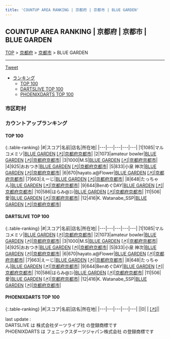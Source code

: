 ```yaml
---
title: 'COUNTUP AREA RANKING | 京都府 | 京都市 | BLUE GARDEN'
---
```

## COUNTUP AREA RANKING | 京都府 | 京都市 | BLUE GARDEN

[TOP](/darts/rank/) > [京都府](/darts/rank/京都府/) > [京都市](/darts/rank/京都府/京都市/) > BLUE GARDEN

___

<a href="https://twitter.com/share?ref_src=twsrc%5Etfw" data-text="COUNTUP AREA RANKING | 京都府京都市BLUE GARDEN" class="twitter-share-button" data-hashtags="DARTSLIVE,PHOENIXDARTS,darts,ダーツ" data-show-count="false">Tweet</a>

* [ランキング](#カウントアップランキング)
    * [TOP 100](#top-100)
    * [DARTSLIVE TOP 100](#dartslive-top-100)
    * [PHOENIXDARTS TOP 100](#phoenixdarts-top-100)

### 市区町村

<ul>

</ul>

### カウントアップランキング

#### TOP 100



{:.table-ranking}
|#|スコア|名前|店名|所在地|
|---|---|---|---|---|
|1|1085|<span class="rank-name-dl">マルコメミソ</span>|<a href="/darts/rank/shops/ed5d999f0e426c4b0d9b047a20a7ba1e.html">BLUE GARDEN</a> <a href="https://search.dartslive.com/jp/shop/ed5d999f0e426c4b0d9b047a20a7ba1e">[↗]</a>|<a href="/darts/rank/京都府/京都市">京都府京都市</a>|
|2|1073|<span class="rank-name-dl">amateur bowler</span>|<a href="/darts/rank/shops/ed5d999f0e426c4b0d9b047a20a7ba1e.html">BLUE GARDEN</a> <a href="https://search.dartslive.com/jp/shop/ed5d999f0e426c4b0d9b047a20a7ba1e">[↗]</a>|<a href="/darts/rank/京都府/京都市">京都府京都市</a>|
|3|1000|<span class="rank-name-dl">M.S</span>|<a href="/darts/rank/shops/ed5d999f0e426c4b0d9b047a20a7ba1e.html">BLUE GARDEN</a> <a href="https://search.dartslive.com/jp/shop/ed5d999f0e426c4b0d9b047a20a7ba1e">[↗]</a>|<a href="/darts/rank/京都府/京都市">京都府京都市</a>|
|4|925|<span class="rank-name-dl">おおつき</span>|<a href="/darts/rank/shops/ed5d999f0e426c4b0d9b047a20a7ba1e.html">BLUE GARDEN</a> <a href="https://search.dartslive.com/jp/shop/ed5d999f0e426c4b0d9b047a20a7ba1e">[↗]</a>|<a href="/darts/rank/京都府/京都市">京都府京都市</a>|
|5|833|<span class="rank-name-dl">小泉 神次</span>|<a href="/darts/rank/shops/ed5d999f0e426c4b0d9b047a20a7ba1e.html">BLUE GARDEN</a> <a href="https://search.dartslive.com/jp/shop/ed5d999f0e426c4b0d9b047a20a7ba1e">[↗]</a>|<a href="/darts/rank/京都府/京都市">京都府京都市</a>|
|6|670|<span class="rank-name-dl">hayato.a@Flower</span>|<a href="/darts/rank/shops/ed5d999f0e426c4b0d9b047a20a7ba1e.html">BLUE GARDEN</a> <a href="https://search.dartslive.com/jp/shop/ed5d999f0e426c4b0d9b047a20a7ba1e">[↗]</a>|<a href="/darts/rank/京都府/京都市">京都府京都市</a>|
|7|663|<span class="rank-name-dl">えーじ</span>|<a href="/darts/rank/shops/ed5d999f0e426c4b0d9b047a20a7ba1e.html">BLUE GARDEN</a> <a href="https://search.dartslive.com/jp/shop/ed5d999f0e426c4b0d9b047a20a7ba1e">[↗]</a>|<a href="/darts/rank/京都府/京都市">京都府京都市</a>|
|8|648|<span class="rank-name-dl">たっちゃん</span>|<a href="/darts/rank/shops/ed5d999f0e426c4b0d9b047a20a7ba1e.html">BLUE GARDEN</a> <a href="https://search.dartslive.com/jp/shop/ed5d999f0e426c4b0d9b047a20a7ba1e">[↗]</a>|<a href="/darts/rank/京都府/京都市">京都府京都市</a>|
|9|644|<span class="rank-name-dl">BenめぐDAY</span>|<a href="/darts/rank/shops/ed5d999f0e426c4b0d9b047a20a7ba1e.html">BLUE GARDEN</a> <a href="https://search.dartslive.com/jp/shop/ed5d999f0e426c4b0d9b047a20a7ba1e">[↗]</a>|<a href="/darts/rank/京都府/京都市">京都府京都市</a>|
|10|586|<span class="rank-name-dl">はらみ@ｺﾝ</span>|<a href="/darts/rank/shops/ed5d999f0e426c4b0d9b047a20a7ba1e.html">BLUE GARDEN</a> <a href="https://search.dartslive.com/jp/shop/ed5d999f0e426c4b0d9b047a20a7ba1e">[↗]</a>|<a href="/darts/rank/京都府/京都市">京都府京都市</a>|
|11|506|<span class="rank-name-dl">愛</span>|<a href="/darts/rank/shops/ed5d999f0e426c4b0d9b047a20a7ba1e.html">BLUE GARDEN</a> <a href="https://search.dartslive.com/jp/shop/ed5d999f0e426c4b0d9b047a20a7ba1e">[↗]</a>|<a href="/darts/rank/京都府/京都市">京都府京都市</a>|
|12|416|<span class="rank-name-dl">K. Watanabe_SSP</span>|<a href="/darts/rank/shops/ed5d999f0e426c4b0d9b047a20a7ba1e.html">BLUE GARDEN</a> <a href="https://search.dartslive.com/jp/shop/ed5d999f0e426c4b0d9b047a20a7ba1e">[↗]</a>|<a href="/darts/rank/京都府/京都市">京都府京都市</a>|


#### DARTSLIVE TOP 100



{:.table-ranking}
|#|スコア|名前|店名|所在地|
|---|---|---|---|---|
|1|1085|<span class="rank-name-dl">マルコメミソ</span>|<a href="/darts/rank/shops/ed5d999f0e426c4b0d9b047a20a7ba1e.html">BLUE GARDEN</a> <a href="https://search.dartslive.com/jp/shop/ed5d999f0e426c4b0d9b047a20a7ba1e">[↗]</a>|<a href="/darts/rank/京都府/京都市">京都府京都市</a>|
|2|1073|<span class="rank-name-dl">amateur bowler</span>|<a href="/darts/rank/shops/ed5d999f0e426c4b0d9b047a20a7ba1e.html">BLUE GARDEN</a> <a href="https://search.dartslive.com/jp/shop/ed5d999f0e426c4b0d9b047a20a7ba1e">[↗]</a>|<a href="/darts/rank/京都府/京都市">京都府京都市</a>|
|3|1000|<span class="rank-name-dl">M.S</span>|<a href="/darts/rank/shops/ed5d999f0e426c4b0d9b047a20a7ba1e.html">BLUE GARDEN</a> <a href="https://search.dartslive.com/jp/shop/ed5d999f0e426c4b0d9b047a20a7ba1e">[↗]</a>|<a href="/darts/rank/京都府/京都市">京都府京都市</a>|
|4|925|<span class="rank-name-dl">おおつき</span>|<a href="/darts/rank/shops/ed5d999f0e426c4b0d9b047a20a7ba1e.html">BLUE GARDEN</a> <a href="https://search.dartslive.com/jp/shop/ed5d999f0e426c4b0d9b047a20a7ba1e">[↗]</a>|<a href="/darts/rank/京都府/京都市">京都府京都市</a>|
|5|833|<span class="rank-name-dl">小泉 神次</span>|<a href="/darts/rank/shops/ed5d999f0e426c4b0d9b047a20a7ba1e.html">BLUE GARDEN</a> <a href="https://search.dartslive.com/jp/shop/ed5d999f0e426c4b0d9b047a20a7ba1e">[↗]</a>|<a href="/darts/rank/京都府/京都市">京都府京都市</a>|
|6|670|<span class="rank-name-dl">hayato.a@Flower</span>|<a href="/darts/rank/shops/ed5d999f0e426c4b0d9b047a20a7ba1e.html">BLUE GARDEN</a> <a href="https://search.dartslive.com/jp/shop/ed5d999f0e426c4b0d9b047a20a7ba1e">[↗]</a>|<a href="/darts/rank/京都府/京都市">京都府京都市</a>|
|7|663|<span class="rank-name-dl">えーじ</span>|<a href="/darts/rank/shops/ed5d999f0e426c4b0d9b047a20a7ba1e.html">BLUE GARDEN</a> <a href="https://search.dartslive.com/jp/shop/ed5d999f0e426c4b0d9b047a20a7ba1e">[↗]</a>|<a href="/darts/rank/京都府/京都市">京都府京都市</a>|
|8|648|<span class="rank-name-dl">たっちゃん</span>|<a href="/darts/rank/shops/ed5d999f0e426c4b0d9b047a20a7ba1e.html">BLUE GARDEN</a> <a href="https://search.dartslive.com/jp/shop/ed5d999f0e426c4b0d9b047a20a7ba1e">[↗]</a>|<a href="/darts/rank/京都府/京都市">京都府京都市</a>|
|9|644|<span class="rank-name-dl">BenめぐDAY</span>|<a href="/darts/rank/shops/ed5d999f0e426c4b0d9b047a20a7ba1e.html">BLUE GARDEN</a> <a href="https://search.dartslive.com/jp/shop/ed5d999f0e426c4b0d9b047a20a7ba1e">[↗]</a>|<a href="/darts/rank/京都府/京都市">京都府京都市</a>|
|10|586|<span class="rank-name-dl">はらみ@ｺﾝ</span>|<a href="/darts/rank/shops/ed5d999f0e426c4b0d9b047a20a7ba1e.html">BLUE GARDEN</a> <a href="https://search.dartslive.com/jp/shop/ed5d999f0e426c4b0d9b047a20a7ba1e">[↗]</a>|<a href="/darts/rank/京都府/京都市">京都府京都市</a>|
|11|506|<span class="rank-name-dl">愛</span>|<a href="/darts/rank/shops/ed5d999f0e426c4b0d9b047a20a7ba1e.html">BLUE GARDEN</a> <a href="https://search.dartslive.com/jp/shop/ed5d999f0e426c4b0d9b047a20a7ba1e">[↗]</a>|<a href="/darts/rank/京都府/京都市">京都府京都市</a>|
|12|416|<span class="rank-name-dl">K. Watanabe_SSP</span>|<a href="/darts/rank/shops/ed5d999f0e426c4b0d9b047a20a7ba1e.html">BLUE GARDEN</a> <a href="https://search.dartslive.com/jp/shop/ed5d999f0e426c4b0d9b047a20a7ba1e">[↗]</a>|<a href="/darts/rank/京都府/京都市">京都府京都市</a>|


#### PHOENIXDARTS TOP 100



{:.table-ranking}
|#|スコア|名前|店名|所在地|
|---|---|---|---|---|
||0|<span class="rank-name-dl"> </span>|<a href="/darts/rank/shops/.html"></a> <a href="">[↗]</a>|<a href="/darts/rank//"></a>|


<div class="footer border-top border-gray-light mt-5 pt-3 text-right text-gray">
    last update : <span style="font-weight: italic" id="foot_last_modified"></span><br />
    DARTSLIVE は 株式会社ダーツライブ社 の登録商標です<br />
    PHOENIXDARTS は フェニックスダーツジャパン株式会社 の登録商標です<br />
</div>

<script src="https://cdnjs.cloudflare.com/ajax/libs/jquery.tablesorter/2.31.3/js/jquery.tablesorter.min.js" integrity="sha512-qzgd5cYSZcosqpzpn7zF2ZId8f/8CHmFKZ8j7mU4OUXTNRd5g+ZHBPsgKEwoqxCtdQvExE5LprwwPAgoicguNg==" crossorigin="anonymous" referrerpolicy="no-referrer"></script>
<link rel="stylesheet" href="https://cdnjs.cloudflare.com/ajax/libs/jquery.tablesorter/2.31.3/css/theme.default.min.css" integrity="sha512-wghhOJkjQX0Lh3NSWvNKeZ0ZpNn+SPVXX1Qyc9OCaogADktxrBiBdKGDoqVUOyhStvMBmJQ8ZdMHiR3wuEq8+w==" crossorigin="anonymous" referrerpolicy="no-referrer" />
<script>
$(function() {
    $(".table-ranking").tablesorter({sortList:[[0, 0]]});
    $("#foot_last_modified").text(formatDate(new Date(document.lastModified), 'yyyy-MM-dd HH:mm:ss'));
});
</script>

<script async src="https://platform.twitter.com/widgets.js" charset="utf-8"></script>
